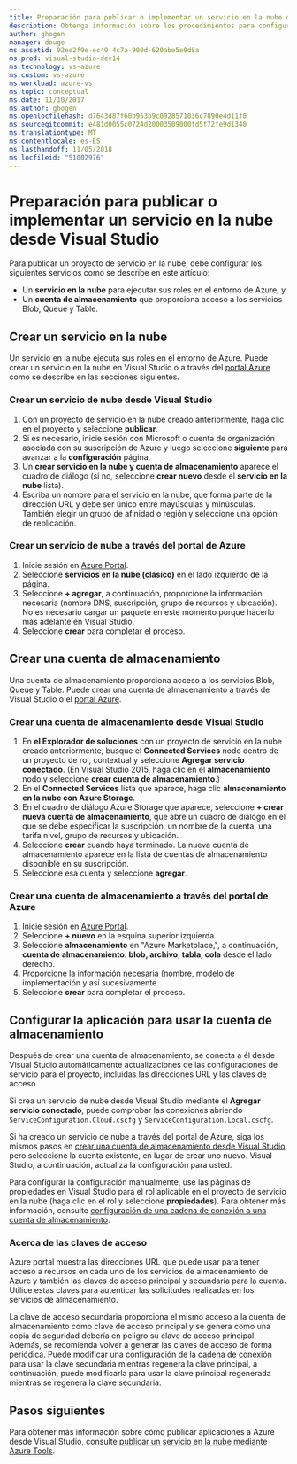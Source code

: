 ```yaml
---
title: Preparación para publicar o implementar un servicio en la nube desde Visual Studio | Microsoft Docs
description: Obtenga información sobre los procedimientos para configurar los servicios en la nube y el almacenamiento de la cuenta y configurar la aplicación de Azure.
author: ghogen
manager: douge
ms.assetid: 92ee2f9e-ec49-4c7a-900d-620abe5e9d8a
ms.prod: visual-studio-dev14
ms.technology: vs-azure
ms.custom: vs-azure
ms.workload: azure-vs
ms.topic: conceptual
ms.date: 11/10/2017
ms.author: ghogen
ms.openlocfilehash: d7643d87f60b953b9c0928571036c7890e4d11f0
ms.sourcegitcommit: e481d0055c0724d20003509000fd5f72fe9d1340
ms.translationtype: MT
ms.contentlocale: es-ES
ms.lasthandoff: 11/05/2018
ms.locfileid: "51002976"
---
```

# <a name="prepare-to-publish-or-deploy-a-cloud-service-from-visual-studio"></a>Preparación para publicar o implementar un servicio en la nube desde Visual Studio

Para publicar un proyecto de servicio en la nube, debe configurar los siguientes servicios como se describe en este artículo:

* Un **servicio en la nube** para ejecutar sus roles en el entorno de Azure, y 
* Un **cuenta de almacenamiento** que proporciona acceso a los servicios Blob, Queue y Table.

## <a name="create-a-cloud-service"></a>Crear un servicio en la nube

Un servicio en la nube ejecuta sus roles en el entorno de Azure. Puede crear un servicio en la nube en Visual Studio o a través del [portal Azure](https://portal.azure.com/) como se describe en las secciones siguientes.

### <a name="create-a-cloud-service-from-visual-studio"></a>Crear un servicio de nube desde Visual Studio

1. Con un proyecto de servicio en la nube creado anteriormente, haga clic en el proyecto y seleccione **publicar**.
1. Si es necesario, inicie sesión con Microsoft o cuenta de organización asociada con su suscripción de Azure y luego seleccione **siguiente** para avanzar a la **configuración** página.
1. Un **crear servicio en la nube y cuenta de almacenamiento** aparece el cuadro de diálogo (si no, seleccione **crear nuevo** desde el **servicio en la nube** lista).
1. Escriba un nombre para el servicio en la nube, que forma parte de la dirección URL y debe ser único entre mayúsculas y minúsculas. También elegir un grupo de afinidad o región y seleccione una opción de replicación.

### <a name="create-a-cloud-service-through-the-azure-portal"></a>Crear un servicio de nube a través del portal de Azure

1. Inicie sesión en [Azure Portal](https://portal.azure.com/).
1. Seleccione **servicios en la nube (clásico)** en el lado izquierdo de la página.
1. Seleccione **+ agregar**, a continuación, proporcione la información necesaria (nombre DNS, suscripción, grupo de recursos y ubicación). No es necesario cargar un paquete en este momento porque hacerlo más adelante en Visual Studio.
1. Seleccione **crear** para completar el proceso.

## <a name="create-a-storage-account"></a>Crear una cuenta de almacenamiento

Una cuenta de almacenamiento proporciona acceso a los servicios Blob, Queue y Table. Puede crear una cuenta de almacenamiento a través de Visual Studio o el [portal Azure](https://portal.azure.com/).

### <a name="create-a-storage-account-from-visual-studio"></a>Crear una cuenta de almacenamiento desde Visual Studio

1. En **el Explorador de soluciones** con un proyecto de servicio en la nube creado anteriormente, busque el **Connected Services** nodo dentro de un proyecto de rol, contextual y seleccione **Agregar servicio conectado**. (En Visual Studio 2015, haga clic en el **almacenamiento** nodo y seleccione **crear cuenta de almacenamiento**.)
1. En el **Connected Services** lista que aparece, haga clic **almacenamiento en la nube con Azure Storage**.
1. En el cuadro de diálogo Azure Storage que aparece, seleccione **+ crear nueva cuenta de almacenamiento**, que abre un cuadro de diálogo en el que se debe especificar la suscripción, un nombre de la cuenta, una tarifa nivel, grupo de recursos y ubicación.
1. Seleccione **crear** cuando haya terminado. La nueva cuenta de almacenamiento aparece en la lista de cuentas de almacenamiento disponible en su suscripción.
1. Seleccione esa cuenta y seleccione **agregar**.

### <a name="create-a-storage-account-through-the-azure-portal"></a>Crear una cuenta de almacenamiento a través del portal de Azure

1. Inicie sesión en [Azure Portal](https://portal.azure.com/).
1. Seleccione **+ nuevo** en la esquina superior izquierda.
1. Seleccione **almacenamiento** en "Azure Marketplace,", a continuación, **cuenta de almacenamiento: blob, archivo, tabla, cola** desde el lado derecho.
1. Proporcione la información necesaria (nombre, modelo de implementación y así sucesivamente.
1. Seleccione **crear** para completar el proceso.

## <a name="configure-your-app-to-use-the-storage-account"></a>Configurar la aplicación para usar la cuenta de almacenamiento

Después de crear una cuenta de almacenamiento, se conecta a él desde Visual Studio automáticamente actualizaciones de las configuraciones de servicio para el proyecto, incluidas las direcciones URL y las claves de acceso.

Si crea un servicio de nube desde Visual Studio mediante el **Agregar servicio conectado**, puede comprobar las conexiones abriendo `ServiceConfiguration.Cloud.cscfg` y `ServiceConfiguration.Local.cscfg`.

Si ha creado un servicio de nube a través del portal de Azure, siga los mismos pasos en [crear una cuenta de almacenamiento desde Visual Studio](#create-a-storage-account-from-visual-studio) pero seleccione la cuenta existente, en lugar de crear uno nuevo. Visual Studio, a continuación, actualiza la configuración para usted.

Para configurar la configuración manualmente, use las páginas de propiedades en Visual Studio para el rol aplicable en el proyecto de servicio en la nube (haga clic en el rol y seleccione **propiedades**). Para obtener más información, consulte [configuración de una cadena de conexión a una cuenta de almacenamiento](vs-azure-tools-multiple-services-project-configurations.md#configuring-a-connection-string-for-a-storage-account).

### <a name="about-access-keys"></a>Acerca de las claves de acceso

Azure portal muestra las direcciones URL que puede usar para tener acceso a recursos en cada uno de los servicios de almacenamiento de Azure y también las claves de acceso principal y secundaria para la cuenta. Utilice estas claves para autenticar las solicitudes realizadas en los servicios de almacenamiento.

La clave de acceso secundaria proporciona el mismo acceso a la cuenta de almacenamiento como clave de acceso principal y se genera como una copia de seguridad debería en peligro su clave de acceso principal. Además, se recomienda volver a generar las claves de acceso de forma periódica. Puede modificar una configuración de la cadena de conexión para usar la clave secundaria mientras regenera la clave principal, a continuación, puede modificarla para usar la clave principal regenerada mientras se regenera la clave secundaria.

## <a name="next-steps"></a>Pasos siguientes

Para obtener más información sobre cómo publicar aplicaciones a Azure desde Visual Studio, consulte [publicar un servicio en la nube mediante Azure Tools](vs-azure-tools-publishing-a-cloud-service.md).
